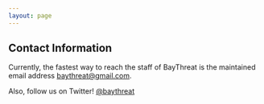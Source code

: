 ```yaml
---
layout: page
---
```


## Contact Information

Currently, the fastest way to reach the staff of BayThreat is the maintained email address baythreat@gmail.com.

Also, follow us on Twitter! [@baythreat](http://twitter.com/baythreat)